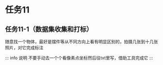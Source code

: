 # 任务11
## 任务11-1（数据集收集和打标）
随意找一个物体，最好是摆件等从不同方向上看有明显区别的，拍摄几张到十几张照片，对它完成标注

::: info 说明
不要手动去一个个看像素点坐标然后往txt里写，借助工具完成它
:::
